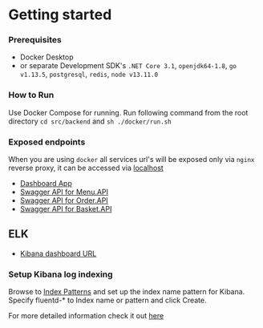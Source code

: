 # Getting started 

### Prerequisites
- Docker Desktop
- or separate Development SDK's `.NET Core 3.1`, `openjdk64-1.8`, `go v1.13.5`, `postgresql`, `redis`, `node v13.11.0`

### How to Run
Use Docker Compose for running. Run following command from the root directory `cd src/backend` and `sh ./docker/run.sh`

### Exposed endpoints
When you are using `docker` all services url's will be exposed only via `nginx` reverse proxy, it can be accessed via [localhost](http://localhost:8080)

- [Dashboard App](http://localhost:8080/dashboard)
- [Swagger API for Menu.API](http://localhost:8080/menu/swagger/index.html)
- [Swagger API for Order.API](http://localhost:8080/order/q/swagger-ui/)
- [Swagger API for Basket.API](http://localhost:8080/basket/swagger/index.html)



## ELK
- [Kibana dashboard URL](http://localhost:5601)

### Setup Kibana log indexing

Browse to [Index Patterns](http://localhost:5601/app/management/kibana/indexPatterns) and set up the index name pattern for Kibana. Specify fluentd-* to Index name or pattern and click Create.

For more detailed information check it out [here](https://docs.fluentd.org/container-deployment/docker-compose)
